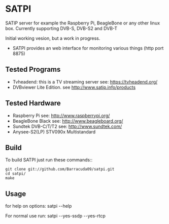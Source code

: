 # SATPI
SATIP server for example the Raspberry Pi, BeagleBone or any other linux box.
Currently supporting DVB-S, DVB-S2 and DVB-T

Initial working vesion, but a work in progress.

- SATPI provides an web interface for monitoring various things (http port 8875)

Tested Programs
---------------
- Tvheadend: this is a TV streaming server see: https://tvheadend.org/
- DVBviewer Lite Edition. see http://www.satip.info/products

Tested Hardware
---------------
- Raspberry Pi see: http://www.raspberrypi.org/
- BeagleBone Black see: http://www.beagleboard.org/
- Sundtek DVB-C/T/T2 see: http://www.sundtek.com/
- Anysee-S2(LP) STV090x Multistandard

Build
-----
To build SATPI just run these commands::

    git clone git://github.com/Barracuda09/satpi.git
    cd satpi/
    make

Usage
-----

for help on options:  satpi --help

For normal use run:  satpi --yes-ssdp --yes-rtcp
